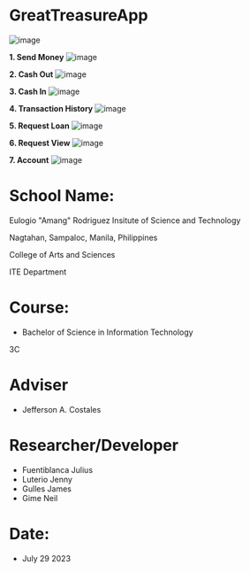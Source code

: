 # GreatTreasureApp
![image](https://github.com/kousei1/GreatTreasureApp/assets/98931394/f65d812e-535c-474b-93dd-aac5e2d134f7)

**1. Send Money**
![image](https://github.com/kousei1/GreatTreasureApp/assets/98931394/53843f2f-6911-42b6-88f3-786ccc8863dc)

**2. Cash Out**
![image](https://github.com/kousei1/GreatTreasureApp/assets/98931394/a1b116a7-3337-43d7-9589-3ec6c9a691ca)

**3. Cash In**
![image](https://github.com/kousei1/GreatTreasureApp/assets/98931394/d0af09e9-0334-4ba1-8204-c3af5b5e7dc7)

**4. Transaction History**
![image](https://github.com/kousei1/GreatTreasureApp/assets/98931394/1be8a6e9-b898-49e6-b843-750b1125aa3c)

**5. Request Loan**
![image](https://github.com/kousei1/GreatTreasureApp/assets/98931394/4e4696f8-49a2-4dda-8f4f-4eedbf3e2369)

**6. Request View**
![image](https://github.com/kousei1/GreatTreasureApp/assets/98931394/0d210a69-5558-46c1-82b5-3a0769958cce)

**7. Account**
![image](https://github.com/kousei1/GreatTreasureApp/assets/98931394/ec981b68-b15a-4a1e-91d1-2865539a410e)



# School Name:
Eulogio "Amang" Rodriguez Insitute of Science and Technology

Nagtahan, Sampaloc, Manila, Philippines

College of Arts and Sciences

ITE Department

# Course:
* Bachelor of Science in Information Technology

3C

# Adviser
* Jefferson A. Costales

# Researcher/Developer
* Fuentiblanca Julius
* Luterio Jenny
* Gulles James
* Gime Neil

# Date:

* July 29 2023
